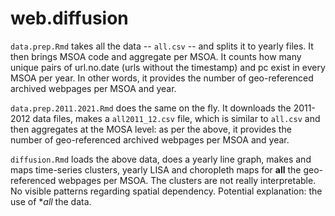 # web.diffusion

`data.prep.Rmd` takes all the data -- `all.csv` -- and splits it to yearly files.
It then brings MSOA code and aggregate per MSOA.
It counts how many unique pairs of url.no.date (urls without the timestamp) and 
pc exist in every MSOA per year. 
In other words, it provides the number of geo-referenced archived webpages per 
MSOA and year.

`data.prep.2011.2021.Rmd` does the same on the fly.
It downloads the $2011$-$2012$ data files, makes a `all2011_12.csv` file, which is
similar to `all.csv` and then aggregates at the MOSA level:
as per the above, it provides the number of geo-referenced archived webpages per 
MSOA and year.

`diffusion.Rmd` loads the above data, does a yearly line graph, makes and maps time-series
clusters, yearly LISA and choropleth maps for **all** the geo-referenced webpages
per MSOA.
The clusters are not really interpretable.
No visible patterns regarding spatial dependency.
Potential explanation: the use of **all* the data.